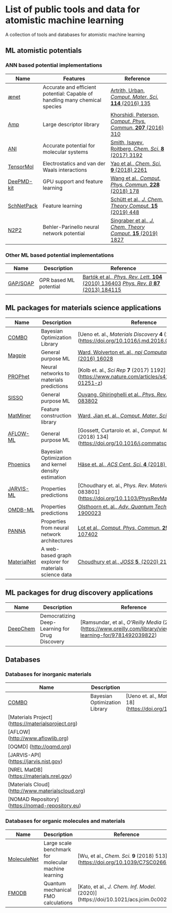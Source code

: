 # List of public tools and data for atomistic machine learning

A collection of tools and databases for atomistic machine learning

## ML atomistic potentials

### ANN based potential implementations

| Name                                                                   | Features                                                                    | Reference                                                                                                    |
| ---------------------------------------------------------------------- | --------------------------------------------------------------------------- | ------------------------------------------------------------------------------------------------------------ |
| [ænet](http://ann.atomistic.net)                                       | Accurate and efficient potential: Capable of handling many chemical species | [Artrith, Urban, *Comput. Mater. Sci.* **114** (2016) 135](https://doi.org/10.1016/j.commatsci.2015.11.047)  |
| [Amp](https://bitbucket.org/andrewpeterson/amp)                        | Large descriptor library                                                    | [Khorshidi, Peterson, *Comput. Phys. Commun.* **207** (2016) 310](https://doi.org/10.1016/j.cpc.2016.05.010) |
| [ANI](https://github.com/isayev/ASE_ANI)                               | Accurate potential for molecular systems                                    | [Smith, Isayev, Roitberg, *Chem. Sci.* **8** (2017) 3192](https://doi.org/10.1039/C6SC05720A)                |
| [TensorMol](https://github.com/jparkhill/TensorMol)                    | Electrostatics and van der Waals interactions                               | [Yao et al., *Chem. Sci.* **9** (2018) 2261](https://doi.org/10.1039/C7SC04934J)                             |
| [DeePMD-kit](https://github.com/deepmodeling/deepmd-kit)               | GPU support and feature learning                                            | [Wang et al., *Comput. Phys. Commun.* **228** (2018) 178](https://doi.org/10.1016/j.cpc.2018.03.016)         |
| [SchNetPack](https://github.com/atomistic-machine-learning/schnetpack) | Feature learning                                                            | [Schütt et al., *J. Chem. Theory Comput.* **15** (2019) 448](https://doi.org/10.1021/acs.jctc.8b00908)       |
| [N2P2](https://compphysvienna.github.io/n2p2)                          | Behler-Parinello neural network potential                                   | [Singraber et al., *J. Chem. Theory Comput.* **15** (2019) 1827](https://doi.org/10.1021/acs.jctc.8b00770)   |

### Other ML based potential implementations

| Name                                          | Description            | Reference                                                                                                                                                                                   |
| --------------------------------------------- | ---------------------- | ------------------------------------------------------------------------------------------------------------------------------------------------------------------------------------------- |
| [GAP/SOAP](http://libatoms.org/Home/Software) | GPR based ML potential | [Bartók et al., *Phys. Rev. Lett.* **104** (2010) 136403](https://doi.org/10.1103/PhysRevLett.104.136403) [*Phys. Rev. B* **87** (2013) 184115](https://doi.org/10.1103/PhysRevB.87.184115) |

## ML packages for materials science applications

| Name                                                       | Description                                         | Reference                                                                                                                                         |
| ---------------------------------------------------------- | --------------------------------------------------- | ------------------------------------------------------------------------------------------------------------------------------------------------- |
| [COMBO](https://github.com/tsudalab/combo)                 | Bayesian Optimization Library                       | [Ueno et. al., *Materials Discovery* **4** (2016) 18] (https://doi.org/10.1016/j.md.2016.04.001)                                                   |
| [Magpie](https://bitbucket.org/wolverton/magpie)           | General purpose ML                                  | [Ward, Wolverton et. al., *npj Computational Materials.* **2** (2016) 16028](https://doi.org/10.1038/npjcompumats.2016.28)                         |
| [PROPhet](https://biklooost.github.io/PROPhet)             | Neural networks to materials predictions            | [Kolb et. al., *Sci Rep* **7** (2017) 1192] (https://www.nature.com/articles/s41598-017-01251-z)                                                   |
| [SISSO](https://github.com/rouyang2017/SISSO)              | General purpose ML                                  | [Ouyang, Ghiringhelli et al., *Phys. Rev. Mater.* **2**, (2018) 083802](https://doi.org/10.1103/PhysRevMaterials.2.083802)                         |
| [MatMiner](https://hackingmaterials.github.io/matminer)    | Feature construction library                        | [Ward, Jian et. al., *Comput. Mater. Sci.* **152**  (2018) 60](https://doi.org/10.1016/j.commatsci.2018.05.018)                                    |
| [AFLOW-ML](http://aflowlib.org/aflow-ml)                   | General purpose ML                                  | [Gossett, Curtarolo et. al., *Comput. Mater. Sci.* **152** (2018) 134] (https://doi.org/10.1016/j.commatsci.2018.03.075)                           |
| [Phoenics](https://github.com/aspuru-guzik-group/phoenics) | Bayesian Optimization and kernel density estimation | [Häse et. al., *ACS Cent. Sci.* **4** (2018) 1134](https://pubs.acs.org/doi/abs/10.1021/acscentsci.8b00307)                                        |
| [JARVIS-ML](https://ctcms.nist.gov/jarvisml)               | Properties predictions                              | [Choudhary et. al., *Phys. Rev. Materials* **2** (2018) 083801] (https://doi.org/10.1103/PhysRevMaterials.2.083801)                                |
| [OMDB-ML](https://omdb.mathub.io/ml)                       | Properties predictions                              | [Olsthoorn et. al., *Adv. Quantum Technol.* **2** (2019) 1900023](https://doi.org/10.1002/qute.201900023)                                          |
| [PANNA](https://gitlab.com/PANNAdevs/panna)                | Properties from neural network architectures        | [Lot et al., *Comput. Phys. Commun.* **256**, (2020) 107402](https://doi.org/10.1016/j.cpc.2020.107402)                                            |
| [MaterialNet](https://github.com/ToyotaResearchInstitute/materialnet) | A web-based graph explorer for materials science data    | [Choudhury et al., *JOSS* **5**, (2020) 2105](https://doi.org/10.21105/joss.02105)                                                 |

## ML packages for drug discovery applications

| Name | Description                                         | Reference |
| ---------------------------------------------------------- | --------------------------------------------------- | --------- |
| [DeepChem](https://deepchem.io)                             | Democratizing Deep-Learning for Drug Discovery       | [Ramsundar,  et al., *O'Reilly Media* (2019) ] (https://www.oreilly.com/library/view/deep-learning-for/9781492039822)                             |

## Databases

### Databases for inorganic materials

| Name                                                       | Description                                         | Reference                                                                                                                                         |
| ---------------------------------------------------------- | --------------------------------------------------- | ------------------------------------------------------------------------------------------------------------------------------------------------- |
| [COMBO](https://github.com/tsudalab/combo)                 | Bayesian Optimization Library                       | [Ueno et. al., *Materials Discovery* **4** (2016) 18] (https://doi.org/10.1016/j.md.2016.04.001)                                                   |
| [Materials Project] (https://materialsproject.org)         |                                                     |       |
| [AFLOW] (http://www.aflowlib.org)                          |   |   |
| [OQMD] (http://oqmd.org)                                   |   |   |
| [JARVIS-API] (https://jarvis.nist.gov)                     |   |   |
| [NREL MatDB] (https://materials.nrel.gov)                  |   |   |
| [Materials Cloud] (http://www.materialscloud.org)          |   |   |
| [NOMAD Repository] (https://nomad-repository.eu)           |   |   |

### Databases for organic molecules and materials

| Name                                                       | Description                                         | Reference                                                                                                                                         |
| ---------------------------------------------------------- | --------------------------------------------------- | ------------------------------------------------------------------------------------------------------------------------------------------------- |
| [MoleculeNet](http://moleculenet.ai)                       | Large scale benchmark for molecular machine learning | [Wu,  et al., *Chem. Sci.*  **9**  (2018) 513] (https://doi.org/10.1039/C7SC02664A)                                                                |
| [FMODB](https://drugdesign.riken.jp/FMODB/)                | Quantum mechanical FMO calculations                  | [Kato, et al., *J. Chem. Inf. Model.* (2020)] (https://doi/10.1021/acs.jcim.0c00273)                                                               |
